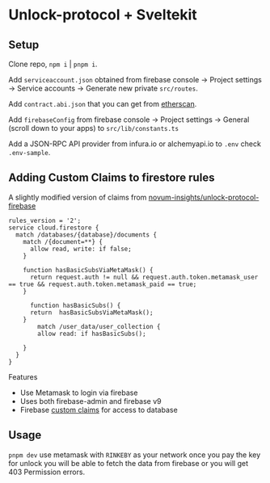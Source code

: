 # Unlock-protocol + Sveltekit

## Setup

Clone repo, `npm i` | `pnpm i`.

Add `serviceaccount.json` obtained from firebase console -> Project settings -> Service accounts -> Generate new private `src/routes`.

Add `contract.abi.json` that you can get from [etherscan](https://rinkeby.etherscan.io/address/0x7b3f121baba6ffe673875a92eb0f3f05f20bed24#code).

Add `firebaseConfig` from firebase console -> Project settings -> General (scroll down to your apps) to `src/lib/constants.ts`

Add a JSON-RPC API provider from infura.io or alchemyapi.io to `.env` check `.env-sample`.

## Adding Custom Claims to firestore rules

A slightly modified version of claims from [novum-insights/unlock-protocol-firebase](https://github.com/novum-insights/unlock-protocol-firebase#using-claims-for-role-based-access)

```
rules_version = '2';
service cloud.firestore {
  match /databases/{database}/documents {
    match /{document=**} {
      allow read, write: if false;
    }

    function hasBasicSubsViaMetaMask() {
      return request.auth != null && request.auth.token.metamask_user == true && request.auth.token.metamask_paid == true;
    }

	  function hasBasicSubs() {
      return  hasBasicSubsViaMetaMask();
    }
		match /user_data/user_collection {
    	allow read: if hasBasicSubs();

  	}
  }
}
```

Features

- Use Metamask to login via firebase
- Uses both firebase-admin and firebase v9
- Firebase [custom claims](https://firebase.google.com/docs/auth/admin/custom-claims) for access to database

## Usage

`pnpm dev` use metamask with `RINKEBY` as your network once you pay the key for unlock you will be able to fetch the data from firebase or you will get 403 Permission errors.
